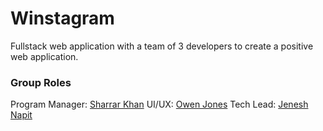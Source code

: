 # Winstagram

Fullstack web application with a team of 3 developers to create a positive web application.

### Group Roles
Program Manager: [Sharrar Khan](https://github.com/SharrarKhan)
UI/UX: [Owen Jones](https://github.com/ojones311)
Tech Lead: [Jenesh Napit](https://github.com/jenesh)
